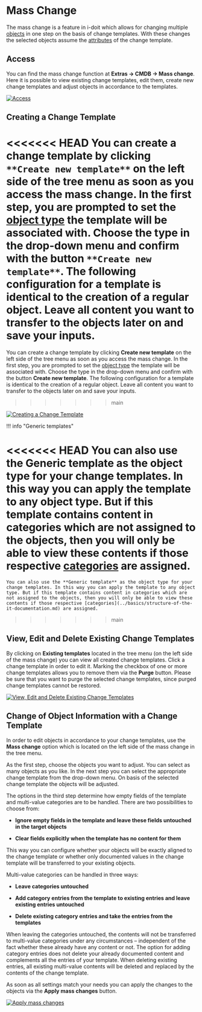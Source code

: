 # Mass Change 

The mass change is a feature in i-doit which allows for changing multiple [objects](../glossary.md) in one step on the basis of change templates. With these changes the selected objects assume the [attributes](../glossary.md) of the change template.

Access
------

You can find the mass change function at **Extras → CMDB → Mass change**. Here it is possible to view existing change templates, edit them, create new change templates and adjust objects in accordance to the templates. 

[![Access](../assets/images/en/efficient-documentation/mass-change/1-mc.png)](../assets/images/en/efficient-documentation/mass-change/1-mc.png)

Creating a Change Template
--------------------------

<<<<<<< HEAD
You can create a change template by clicking `**Create new template**` on the left side of the tree menu as soon as you access the mass change. In the first step, you are prompted to set the [object type](../../basics/structure-of-the-it-documentation.md) the template will be associated with. Choose the type in the drop-down menu and confirm with the button `**Create new template**`. The following configuration for a template is identical to the creation of a regular object. Leave all content you want to transfer to the objects later on and save your inputs.
=======
You can create a change template by clicking **Create new template** on the left side of the tree menu as soon as you access the mass change. In the first step, you are prompted to set the [object type](../basics/structure-of-the-it-documentation.md) the template will be associated with. Choose the type in the drop-down menu and confirm with the button **Create new template**. The following configuration for a template is identical to the creation of a regular object. Leave all content you want to transfer to the objects later on and save your inputs.
>>>>>>> main

[![Creating a Change Template](../assets/images/en/efficient-documentation/mass-change/2-mc.png)](../assets/images/en/efficient-documentation/mass-change/2-mc.png)

!!! info "Generic templates"

<<<<<<< HEAD
You can also use the **Generic template** as the object type for your change templates. In this way you can apply the template to any object type. But if this template contains content in categories which are not assigned to the objects, then you will only be able to view these contents if those respective [categories](../../basics/structure-of-the-it-documentation.md) are assigned.
=======
    You can also use the **Generic template** as the object type for your change templates. In this way you can apply the template to any object type. But if this template contains content in categories which are not assigned to the objects, then you will only be able to view these contents if those respective [categories](../basics/structure-of-the-it-documentation.md) are assigned.
>>>>>>> main

View, Edit and Delete Existing Change Templates
-----------------------------------------------

By clicking on **Existing templates** located in the tree menu (on the left side of the mass change) you can view all created change templates. Click a change template in order to edit it. Marking the checkbox of one or more change templates allows you to remove them via the **Purge** button. Please be sure that you want to purge the selected change templates, since purged change templates cannot be restored.

[![View, Edit and Delete Existing Change Templates](../assets/images/en/efficient-documentation/mass-change/3-mc.png)](../assets/images/en/efficient-documentation/mass-change/3-mc.png)

Change of Object Information with a Change Template
---------------------------------------------------

In order to edit objects in accordance to your change templates, use the **Mass change** option which is located on the left side of the mass change in the tree menu.

As the first step, choose the objects you want to adjust. You can select as many objects as you like. In the next step you can select the appropriate change template from the drop-down menu. On basis of the selected change template the objects will be adjusted.

The options in the third step determine how empty fields of the template and multi-value categories are to be handled. There are two possibilities to choose from:

*   **Ignore empty fields in the template and leave these fields untouched in the target objects**
    
*   **Clear fields explicitly when the template has no content for them**
    

This way you can configure whether your objects will be exactly aligned to the change template or whether only documented values in the change template will be transferred to your existing objects.

Multi-value categories can be handled in three ways:

*   **Leave categories untouched**
    
*   **Add category entries from the template to existing entries and leave existing entries untouched**
    
*   **Delete existing category entries and take the entries from the templates**
    

When leaving the categories untouched, the contents will not be transferred to multi-value categories under any circumstances – independent of the fact whether these already have any content or not. The option for adding category entries does not delete your already documented content and complements all the entries of your template. When deleting existing entries, all existing multi-value contents will be deleted and replaced by the contents of the change template.

As soon as all settings match your needs you can apply the changes to the objects via the **Apply mass changes** button.

[![Apply mass changes](../assets/images/en/efficient-documentation/mass-change/4-mc.png)](../assets/images/en/efficient-documentation/mass-change/4-mc.png)